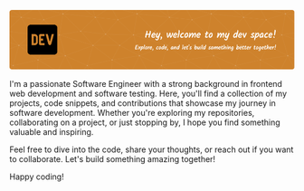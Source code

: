 ![Header](github-header-image.png)

<p>I'm a passionate Software Engineer with a strong background in frontend web development and software testing. Here, you'll find a collection of my projects, code snippets, and contributions that showcase my journey in software development. Whether you're exploring my repositories, collaborating on a project, or just stopping by, I hope you find something valuable and inspiring.</p>

Feel free to dive into the code, share your thoughts, or reach out if you want to collaborate.
Let's build something amazing together!

Happy coding!
